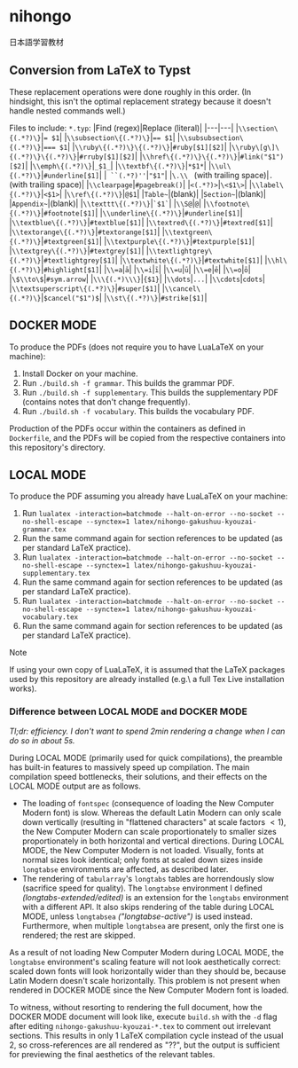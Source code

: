 # nihongo
日本語学習教材

## Conversion from LaTeX to Typst

These replacement operations were done roughly in this order. (In hindsight, this isn't the optimal replacement strategy because it doesn't handle nested commands well.)

Files to include: `*.typ`:
|Find (regex)|Replace (literal)|
|---|---|
|`\\section\{(.*?)\}`|`= $1`|
|`\\subsection\{(.*?)\}`|`== $1`|
|`\\subsubsection\{(.*?)\}`|`=== $1`|
|`\\ruby\{(.*?)\}\{(.*?)\}`|`#ruby[$1][$2]`|
|`\\ruby\[g\]\{(.*?)\}\{(.*?)\}`|`#rruby[$1][$2]`|
|`\\href\{(.*?)\}\{(.*?)\}`|`#link("$1")[$2]`|
|`\\emph\{(.*?)\}`|`_$1_`|
|`\\textbf\{(.*?)\}`|`*$1*`|
|`\\ul\{(.*?)\}`|`#underline[$1]`|
|` ``(.*?)''`|`"$1"`|
|`\.\\ ` (with trailing space)|`. ` (with trailing space)|
|`\\clearpage`|`#pagebreak()`|
|`<(.*?)>`|`\<$1\>`|
|`\\label\{(.*?)\}`|`<$1>`|
|`\\ref\{(.*?)\}`|`@$1`|
|`Table~`|(blank)|
|`Section~`|(blank)|
|`Appendix~`|(blank)|
|`\\texttt\{(.*?)\}`|`` `$1` ``|
|`\\S@`|`@`|
|`\\footnote\{(.*?)\}`|`#footnote[$1]`|
|`\\underline\{(.*?)\}`|`#underline[$1]`|
|`\\textblue\{(.*?)\}`|`#textblue[$1]`|
|`\\textred\{(.*?)\}`|`#textred[$1]`|
|`\\textorange\{(.*?)\}`|`#textorange[$1]`|
|`\\textgreen\{(.*?)\}`|`#textgreen[$1]`|
|`\\textpurple\{(.*?)\}`|`#textpurple[$1]`|
|`\\textgrey\{(.*?)\}`|`#textgrey[$1]`|
|`\\textlightgrey\{(.*?)\}`|`#textlightgrey[$1]`|
|`\\textwhite\{(.*?)\}`|`#textwhite[$1]`|
|`\\hl\{(.*?)\}`|`#highlight[$1]`|
|`\\=a`|`ā`|
|`\\=i`|`ī`|
|`\\=u`|`ū`|
|`\\=e`|`ē`|
|`\\=o`|`ō`|
|`\$\\to\$`|`#sym.arrow`|
|`\\\{(.*)\\\}`|`{$1}`|
|`\\dots`|`...`|
|`\\cdots`|`cdots`|
|`\\textsuperscript\{(.*?)\}`|`#super[$1]`|
|`\\cancel\{(.*?)\}`|`$cancel("$1")$`|
|`\\st\{(.*?)\}`|`#strike[$1]`|


<!--
1. Trigger building of PDFs (depending on what has changed - this requires engineering too, MakeFile?)
3. If changed PDFs succeed compilation, upload them onto self hosted file system.
So all pushed (bundles of) commits are published
-->

## DOCKER MODE
To produce the PDFs (does not require you to have LuaLaTeX on your machine):
1. Install Docker on your machine.
2. Run `./build.sh -f grammar`. This builds the grammar PDF.
2. Run `./build.sh -f supplementary`. This builds the supplementary PDF (contains notes that don't change frequently).
2. Run `./build.sh -f vocabulary`. This builds the vocabulary PDF.

Production of the PDFs occur within the containers as defined in `Dockerfile`, and the PDFs will be copied from the respective containers into this repository's directory.

## LOCAL MODE

To produce the PDF assuming you already have LuaLaTeX on your machine:
1. Run `lualatex -interaction=batchmode --halt-on-error --no-socket --no-shell-escape --synctex=1 latex/nihongo-gakushuu-kyouzai-grammar.tex`
2. Run the same command again for section references to be updated (as per standard LaTeX practice).
3. Run `lualatex -interaction=batchmode --halt-on-error --no-socket --no-shell-escape --synctex=1 latex/nihongo-gakushuu-kyouzai-supplementary.tex`
4. Run the same command again for section references to be updated (as per standard LaTeX practice).
5. Run `lualatex -interaction=batchmode --halt-on-error --no-socket --no-shell-escape --synctex=1 latex/nihongo-gakushuu-kyouzai-vocabulary.tex`
6. Run the same command again for section references to be updated (as per standard LaTeX practice).

> [!NOTE]
> If using your own copy of LuaLaTeX, it is assumed that the LaTeX packages used by this repository are already installed (e.g.\ a full Tex Live installation works).

### Difference between LOCAL MODE and DOCKER MODE
*Tl;dr: efficiency. I don't want to spend 2min rendering a change when I can do so in about 5s.*

During LOCAL MODE (primarily used for quick compilations), the preamble has built-in features to massively speed up compilation. The main compilation speed bottlenecks, their solutions, and their effects on the LOCAL MODE output are as follows.
- The loading of `fontspec` (consequence of loading the New Computer Modern font) is slow. Whereas the default Latin Modern can only scale down vertically (resulting in "flattened characters" at scale factors $<1$), the New Computer Modern can scale proportionately to smaller sizes proportionately in both horizontal and vertical directions. During LOCAL MODE, the New Computer Modern is not loaded. Visually, fonts at normal sizes look identical; only fonts at scaled down sizes inside `longtabse` environments are affected, as described later.
- The rendering of `tabularray`'s `longtabs` tables are horrendously slow (sacrifice speed for quality). The `longtabse` environment I defined *(longtabs-extended/edited)* is an extension for the `longtabs` environment with a different API. It also skips rendering of the table during LOCAL MODE, unless `longtabsea` *("longtabse-active")* is used instead. Furthermore, when multiple `longtabsea` are present, only the first one is rendered; the rest are skipped.

As a result of not loading New Computer Modern during LOCAL MODE, the `longtabse` environment's scaling feature will not look aesthetically correct: scaled down fonts will look horizontally wider than they should be, because Latin Modern doesn't scale horizontally. This problem is not present when rendered in DOCKER MODE since the New Computer Modern font is loaded.

To witness, without resorting to rendering the full document, how the DOCKER MODE document will look like, execute `build.sh` with the `-d` flag after editing `nihongo-gakushuu-kyouzai-*.tex` to comment out irrelevant sections. This results in only 1 LaTeX compilation cycle instead of the usual 2, so cross-references are all rendered as "??", but the output is sufficient for previewing the final aesthetics of the relevant tables.
